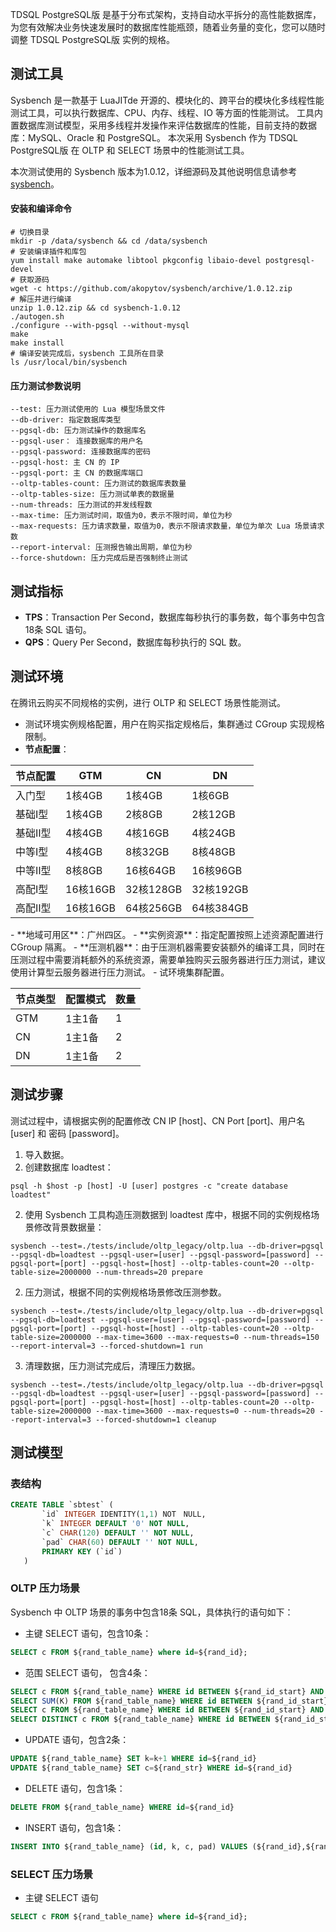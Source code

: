 TDSQL PostgreSQL版 是基于分布式架构，支持自动水平拆分的高性能数据库，为您有效解决业务快速发展时的数据库性能瓶颈，随着业务量的变化，您可以随时调整 TDSQL PostgreSQL版 实例的规格。 

## 测试工具
Sysbench 是一款基于 LuaJITde 开源的、模块化的、跨平台的模块化多线程性能测试工具，可以执行数据库、CPU、内存、线程、IO 等方面的性能测试。
工具内置数据库测试模型，采用多线程并发操作来评估数据库的性能，目前支持的数据库：MySQL、Oracle 和 PostgreSQL。
本次采用 Sysbench 作为 TDSQL PostgreSQL版 在 OLTP 和 SELECT 场景中的性能测试工具。

本次测试使用的 Sysbench 版本为1.0.12，详细源码及其他说明信息请参考 [sysbench](https://github.com/akopytov/sysbench)。

#### 安装和编译命令
```shell
# 切换目录
mkdir -p /data/sysbench && cd /data/sysbench
# 安装编译插件和库包
yum install make automake libtool pkgconfig libaio-devel postgresql-devel
# 获取源码
wget -c https://github.com/akopytov/sysbench/archive/1.0.12.zip
# 解压并进行编译
unzip 1.0.12.zip && cd sysbench-1.0.12
./autogen.sh
./configure --with-pgsql --without-mysql
make
make install
# 编译安装完成后，sysbench 工具所在目录
ls /usr/local/bin/sysbench
```

#### 压力测试参数说明
```shell
--test: 压力测试使用的 Lua 模型场景文件
--db-driver: 指定数据库类型
--pgsql-db: 压力测试操作的数据库名
--pgsql-user： 连接数据库的用户名
--pgsql-password: 连接数据库的密码
--pgsql-host: 主 CN 的 IP
--pgsql-port: 主 CN 的数据库端口
--oltp-tables-count: 压力测试的数据库表数量
--oltp-tables-size: 压力测试单表的数据量
--num-threads: 压力测试的并发线程数
--max-time: 压力测试时间，取值为0，表示不限时间，单位为秒
--max-requests: 压力请求数量，取值为0，表示不限请求数量，单位为单次 Lua 场景请求数
--report-interval: 压测报告输出周期，单位为秒
--force-shutdown: 压力完成后是否强制终止测试
```

## 测试指标
- **TPS**：Transaction Per Second，数据库每秒执行的事务数，每个事务中包含18条 SQL 语句。
- **QPS**：Query Per Second，数据库每秒执行的 SQL 数。

## 测试环境
在腾讯云购买不同规格的实例，进行 OLTP 和 SELECT 场景性能测试。

- 测试环境实例规格配置，用户在购买指定规格后，集群通过 CGroup 实现规格限制。
 - **节点配置**：
<table>
<thead><tr><th>节点配置</th><th>GTM</th><th>CN</th><th>DN</th></tr></thead>
<tbody><tr>
<td>入门型</td><td>1核4GB</td><td>1核4GB</td><td>1核6GB</td></tr>
<tr>
<td>基础Ⅰ型</td><td>1核4GB</td><td>2核8GB</td><td>2核12GB</td></tr>
<tr>
<td>基础Ⅱ型</td><td>4核4GB</td><td>4核16GB</td><td>4核24GB</td></tr>
<tr>
<td>中等Ⅰ型</td><td>4核4GB</td><td>8核32GB</td><td>8核48GB</td></tr>
<tr>
<td>中等Ⅱ型</td><td>8核8GB</td><td>16核64GB</td><td>16核96GB</td></tr>
<tr>
<td>高配Ⅰ型</td><td>16核16GB</td><td>32核128GB</td><td>32核192GB</td></tr>
<tr>
<td>高配Ⅱ型</td><td>16核16GB</td><td>64核256GB</td><td>64核384GB</td></tr>
</tbody></table>
 - **地域可用区**：广州四区。
 - **实例资源**：指定配置按照上述资源配置进行 CGroup 隔离。
 - **压测机器**：由于压测机器需要安装额外的编译工具，同时在压测过程中需要消耗额外的系统资源，需要单独购买云服务器进行压力测试，建议使用计算型云服务器进行压力测试。
- 试环境集群配置。
<table>
<thead><tr><th>节点类型</th><th>配置模式</th><th>数量</th></tr></thead>
<tbody><tr>
<td>GTM</td><td>1主1备</td><td>1</td></tr>
<tr>
<td>CN</td><td>1主1备</td><td>2</td></tr>
<tr>
<td>DN</td><td>1主1备</td><td>2</td></tr>
</tbody></table>




## 测试步骤
测试过程中，请根据实例的配置修改 CN IP [host]、CN Port  [port]、用户名 [user] 和 密码 [password]。
1. 导入数据。
 1. 创建数据库 loadtest：
```shell
psql -h $host -p [host] -U [user] postgres -c "create database loadtest"
```
 2. 使用 Sysbench 工具构造压测数据到 loadtest 库中，根据不同的实例规格场景修改背景数据量：
```shell
sysbench --test=./tests/include/oltp_legacy/oltp.lua --db-driver=pgsql --pgsql-db=loadtest --pgsql-user=[user] --pgsql-password=[password] --pgsql-port=[port] --pgsql-host=[host] --oltp-tables-count=20 --oltp-table-size=2000000 --num-threads=20 prepare
```
2. 压力测试，根据不同的实例规格场景修改压测参数。
```shell
sysbench --test=./tests/include/oltp_legacy/oltp.lua --db-driver=pgsql --pgsql-db=loadtest --pgsql-user=[user] --pgsql-password=[password] --pgsql-port=[port] --pgsql-host=[host] --oltp-tables-count=20 --oltp-table-size=2000000 --max-time=3600 --max-requests=0 --num-threads=150 --report-interval=3 --forced-shutdown=1 run
```
3. 清理数据，压力测试完成后，清理压力数据。
```shell
sysbench --test=./tests/include/oltp_legacy/oltp.lua --db-driver=pgsql --pgsql-db=loadtest --pgsql-user=[user] --pgsql-password=[password] --pgsql-port=[port] --pgsql-host=[host] --oltp-tables-count=20 --oltp-table-size=2000000 --max-time=3600 --max-requests=0 --num-threads=20 --report-interval=3 --forced-shutdown=1 cleanup
```
  
## 测试模型
### 表结构
```sql
CREATE TABLE `sbtest` (
       `id` INTEGER IDENTITY(1,1) NOT　NULL,
       `k` INTEGER DEFAULT '0' NOT NULL,
       `c` CHAR(120) DEFAULT '' NOT NULL,
       `pad` CHAR(60) DEFAULT '' NOT NULL,
       PRIMARY KEY (`id`)
   )
```

### OLTP 压力场景
Sysbench 中 OLTP 场景的事务中包含18条 SQL，具体执行的语句如下：
- 主键 SELECT 语句，包含10条：
```sql
SELECT c FROM ${rand_table_name} where id=${rand_id};
```
- 范围 SELECT 语句， 包含4条：
```sql
SELECT c FROM ${rand_table_name} WHERE id BETWEEN ${rand_id_start} AND ${rand_id_end};
SELECT SUM(K) FROM ${rand_table_name} WHERE id BETWEEN ${rand_id_start} AND ${rand_id_end};
SELECT c FROM ${rand_table_name} WHERE id BETWEEN ${rand_id_start} AND ${rand_id_end} ORDER BY c;
SELECT DISTINCT c FROM ${rand_table_name} WHERE id BETWEEN ${rand_id_start} AND ${rand_id_end} ORDER BY c;
```
- UPDATE 语句，包含2条：
```sql
UPDATE ${rand_table_name} SET k=k+1 WHERE id=${rand_id}
UPDATE ${rand_table_name} SET c=${rand_str} WHERE id=${rand_id}
```
- DELETE 语句，包含1条：
```sql
DELETE FROM ${rand_table_name} WHERE id=${rand_id}
```
- INSERT 语句，包含1条：
```sql
INSERT INTO ${rand_table_name} (id, k, c, pad) VALUES (${rand_id},${rand_k},${rand_str_c},${rand_str_pad})
```

### SELECT 压力场景
- 主键 SELECT 语句
```sql
SELECT c FROM ${rand_table_name} where id=${rand_id};
```



